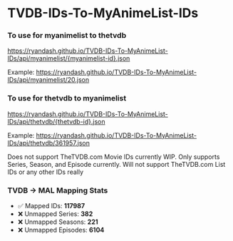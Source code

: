 # TVDB-IDs-To-MyAnimeList-IDs

### To use for myanimelist to thetvdb
https://ryandash.github.io/TVDB-IDs-To-MyAnimeList-IDs/api/myanimelist/{myanimelist-id}.json

Example: https://ryandash.github.io/TVDB-IDs-To-MyAnimeList-IDs/api/myanimelist/20.json

### To use for thetvdb to myanimelist
https://ryandash.github.io/TVDB-IDs-To-MyAnimeList-IDs/api/thetvdb/{thetvdb-id}.json

Example: https://ryandash.github.io/TVDB-IDs-To-MyAnimeList-IDs/api/thetvdb/361957.json

Does not support TheTVDB.com Movie IDs currently WIP. Only supports Series, Season, and Episode currently.
Will not support TheTVDB.com List IDs or any other IDs really

<!---counts-start--->
### TVDB → MAL Mapping Stats

- ✅ Mapped IDs: **117987**
- ❌ Unmapped Series: **382**
- ❌ Unmapped Seasons: **221**
- ❌ Unmapped Episodes: **6104**
<!---counts-end--->
